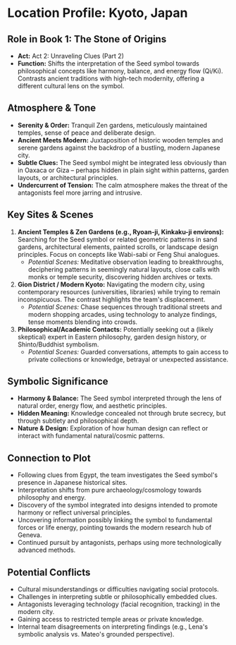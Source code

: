 # Location Profile: Kyoto, Japan

## Role in Book 1: The Stone of Origins
- **Act:** Act 2: Unraveling Clues (Part 2)
- **Function:** Shifts the interpretation of the Seed symbol towards philosophical concepts like harmony, balance, and energy flow (Qi/Ki). Contrasts ancient traditions with high-tech modernity, offering a different cultural lens on the symbol.

## Atmosphere & Tone
- **Serenity & Order:** Tranquil Zen gardens, meticulously maintained temples, sense of peace and deliberate design.
- **Ancient Meets Modern:** Juxtaposition of historic wooden temples and serene gardens against the backdrop of a bustling, modern Japanese city.
- **Subtle Clues:** The Seed symbol might be integrated less obviously than in Oaxaca or Giza – perhaps hidden in plain sight within patterns, garden layouts, or architectural principles.
- **Undercurrent of Tension:** The calm atmosphere makes the threat of the antagonists feel more jarring and intrusive.

## Key Sites & Scenes
1.  **Ancient Temples & Zen Gardens (e.g., Ryoan-ji, Kinkaku-ji environs):** Searching for the Seed symbol or related geometric patterns in sand gardens, architectural elements, painted scrolls, or landscape design principles. Focus on concepts like Wabi-sabi or Feng Shui analogues.
    - *Potential Scenes:* Meditative observation leading to breakthroughs, deciphering patterns in seemingly natural layouts, close calls with monks or temple security, discovering hidden archives or texts.
2.  **Gion District / Modern Kyoto:** Navigating the modern city, using contemporary resources (universities, libraries) while trying to remain inconspicuous. The contrast highlights the team's displacement.
    - *Potential Scenes:* Chase sequences through traditional streets and modern shopping arcades, using technology to analyze findings, tense moments blending into crowds.
3.  **Philosophical/Academic Contacts:** Potentially seeking out a (likely skeptical) expert in Eastern philosophy, garden design history, or Shinto/Buddhist symbolism.
    - *Potential Scenes:* Guarded conversations, attempts to gain access to private collections or knowledge, betrayal or unexpected assistance.

## Symbolic Significance
- **Harmony & Balance:** The Seed symbol interpreted through the lens of natural order, energy flow, and aesthetic principles.
- **Hidden Meaning:** Knowledge concealed not through brute secrecy, but through subtlety and philosophical depth.
- **Nature & Design:** Exploration of how human design can reflect or interact with fundamental natural/cosmic patterns.

## Connection to Plot
- Following clues from Egypt, the team investigates the Seed symbol's presence in Japanese historical sites.
- Interpretation shifts from pure archaeology/cosmology towards philosophy and energy.
- Discovery of the symbol integrated into designs intended to promote harmony or reflect universal principles.
- Uncovering information possibly linking the symbol to fundamental forces or life energy, pointing towards the modern research hub of Geneva.
- Continued pursuit by antagonists, perhaps using more technologically advanced methods.

## Potential Conflicts
- Cultural misunderstandings or difficulties navigating social protocols.
- Challenges in interpreting subtle or philosophically embedded clues.
- Antagonists leveraging technology (facial recognition, tracking) in the modern city.
- Gaining access to restricted temple areas or private knowledge.
- Internal team disagreements on interpreting findings (e.g., Lena's symbolic analysis vs. Mateo's grounded perspective). 